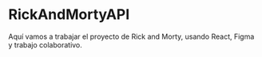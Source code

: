 # RickAndMortyAPI
Aquí vamos a trabajar el proyecto de Rick and Morty, usando React, Figma y trabajo colaborativo.
